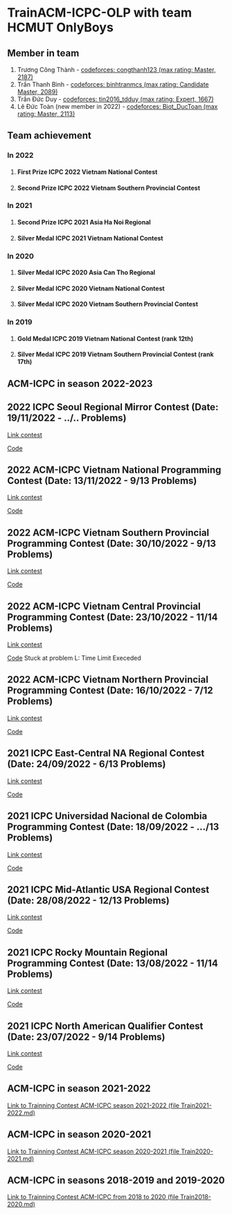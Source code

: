 # TrainACM-ICPC-OLP with team HCMUT OnlyBoys

## Member in team
1. Trương Công Thành - [codeforces: congthanh123 (max rating: Master, 2187)](https://codeforces.com/profile/congthanh123)
2. Trần Thanh Bình - [codeforces: binhtranmcs (max rating: Candidate Master, 2089)](https://codeforces.com/profile/binhtranmcs)
3. Trần Đức Duy - [codeforces: tin2016_tdduy (max rating: Expert, 1667)](https://codeforces.com/profile/tin2016_tdduy)
4. Lê Đức Toàn (new member in 2022) - [codeforces: Biot_DucToan (max rating: Master, 2113)](https://codeforces.com/profile/Biot_DucToan)

## Team achievement

### In 2022
1. #### First Prize ICPC 2022 Vietnam National Contest
2. #### Second Prize ICPC 2022 Vietnam Southern Provincial Contest

### In 2021
1. #### Second Prize ICPC 2021 Asia Ha Noi Regional
2. #### Silver Medal ICPC 2021 Vietnam National Contest

### In 2020
1. #### Silver Medal ICPC 2020 Asia Can Tho Regional
2. #### Silver Medal ICPC 2020 Vietnam National Contest
3. #### Silver Medal ICPC 2020 Vietnam Southern Provincial Contest

### In 2019
1. #### Gold Medal ICPC 2019 Vietnam National Contest (rank 12th)
2. #### Silver Medal ICPC 2019 Vietnam Southern Provincial Contest (rank 17th)

## ACM-ICPC in season 2022-2023

## 2022 ICPC Seoul Regional Mirror Contest (Date: 19/11/2022 - ../.. Problems)

[Link contest](https://mirror.icpckorea.net/domjudge/public)

[Code](https://github.com/truongcongthanh2000/TrainACM-ICPC-OLP/tree/master/2022%20ICPC%20Seoul%20Regional%20Mirror%20Contest)
## 2022 ACM-ICPC Vietnam National Programming Contest (Date: 13/11/2022 - 9/13 Problems)

[Link contest](https://icpc-national.vnoi.info/contest/icpc_national22)

[Code](https://github.com/truongcongthanh2000/TrainACM-ICPC-OLP/tree/master/2022%20ACM-ICPC%20Vietnam%20National%20Programming%20Contest)

## 2022 ACM-ICPC Vietnam Southern Provincial Programming Contest (Date: 30/10/2022 - 9/13 Problems)

[Link contest](https://icpc.hcmus.edu.vn/team/problems)

[Code](https://github.com/truongcongthanh2000/TrainACM-ICPC-OLP/tree/master/2022%20ACM-ICPC%20Vietnam%20Southern%20Provincial%20Programming%20Contest)

## 2022 ACM-ICPC Vietnam Central Provincial Programming Contest (Date: 23/10/2022 - 11/14 Problems)

[Link contest](https://icpc-central22.bkdnoj.com/contest/icpc_central_22)

[Code](https://github.com/truongcongthanh2000/TrainACM-ICPC-OLP/tree/master/2022%20ACM-ICPC%20Vietnam%20Central%20Provincial%20Programming%20Contest) Stuck at problem L: Time Limit Execeded

## 2022 ACM-ICPC Vietnam Northern Provincial Programming Contest (Date: 16/10/2022 - 7/12 Problems)

[Link contest](https://icpc-north22.vnoi.info/contest/icpc_northern22)

[Code](https://github.com/truongcongthanh2000/TrainACM-ICPC-OLP/tree/master/2022%20ACM-ICPC%20Vietnam%20Northern%20Provincial%20Programming%20Contest)

## 2021 ICPC East-Central NA Regional Contest (Date: 24/09/2022 - 6/13 Problems)

[Link contest](https://open.kattis.com/contests/yfgp5g)

[Code](https://github.com/truongcongthanh2000/TrainACM-ICPC-OLP/tree/master/2021%20ICPC%20East-Central%20NA%20Regional%20Contest)

## 2021 ICPC Universidad Nacional de Colombia Programming Contest (Date: 18/09/2022 - .../13 Problems)

[Link contest](https://codeforces.com/gym/103577)

[Code](https://github.com/truongcongthanh2000/TrainACM-ICPC-OLP/tree/master/2021%20ICPC%20Universidad%20Nacional%20de%20Colombia%20Programming%20Contest)

## 2021 ICPC Mid-Atlantic USA Regional Contest (Date: 28/08/2022 - 12/13 Problems)

[Link contest](https://open.kattis.com/contests/cd7rid)

[Code](https://github.com/truongcongthanh2000/TrainACM-ICPC-OLP/tree/master/2021%20ICPC%20Mid-Atlantic%20USA%20Regional%20Contest)

## 2021 ICPC Rocky Mountain Regional Programming Contest (Date: 13/08/2022 - 11/14 Problems)

[Link contest](https://open.kattis.com/contests/dz77mz)

[Code](https://github.com/truongcongthanh2000/TrainACM-ICPC-OLP/tree/master/2021%20Rocky%20Mountain%20Regional%20Programming%20Contest)

## 2021 ICPC North American Qualifier Contest (Date: 23/07/2022 - 9/14 Problems)

[Link contest](https://open.kattis.com/contests/h9n4fe)

[Code](https://github.com/truongcongthanh2000/TrainACM-ICPC-OLP/tree/master/2021%20ICPC%20North%20American%20Qualifier%20Contest)

## ACM-ICPC in season 2021-2022

[Link to Trainning Contest ACM-ICPC season 2021-2022 (file Train2021-2022.md)](https://github.com/truongcongthanh2000/TrainACM-ICPC-OLP/blob/master/Train2021-2022.md)

## ACM-ICPC in season 2020-2021

[Link to Trainning Contest ACM-ICPC season 2020-2021 (file Train2020-2021.md)](https://github.com/truongcongthanh2000/TrainACM-ICPC-OLP/blob/master/Train2020-2021.md)

## ACM-ICPC in seasons 2018-2019 and 2019-2020

[Link to Trainning Contest ACM-ICPC from 2018 to 2020 (file Train2018-2020.md)](https://github.com/truongcongthanh2000/TrainACM-ICPC-OLP/blob/master/Train2018-2020.md)




